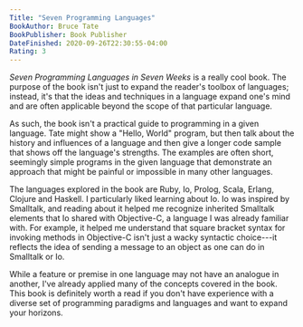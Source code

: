 ```yaml
---
Title: "Seven Programming Languages"
BookAuthor: Bruce Tate
BookPublisher: Book Publisher
DateFinished: 2020-09-26T22:30:55-04:00
Rating: 3
---
```


*Seven Programming Languages in Seven Weeks* is a really cool book.
The purpose of the book isn't just to expand the reader's toolbox of languages; instead, it's that the ideas and techniques in a language expand one's mind and are often applicable beyond the scope of that particular language.

As such, the book isn't a practical guide to programming in a given language.
Tate might show a "Hello, World" program, but then talk about the history and influences of a language and then give a longer code sample that shows off the language's strengths.
The examples are often short, seemingly simple programs in the given language that demonstrate an approach that might be painful or impossible in many other languages.

The languages explored in the book are Ruby, Io, Prolog, Scala, Erlang, Clojure and Haskell.
I particularly liked learning about Io.
Io was inspired by Smalltalk, and reading about it helped me recognize inherited Smalltalk elements that Io shared with Objective-C, a language I was already familiar with.
For example, it helped me understand that square bracket syntax for invoking methods in Objective-C isn't just a wacky syntactic choice---it reflects the idea of sending a message to an object as one can do in Smalltalk or Io.

While a feature or premise in one language may not have an analogue in another, I've already applied many of the concepts covered in the book.
This book is definitely worth a read if you don't have experience with a diverse set of programming paradigms and languages and want to expand your horizons.
